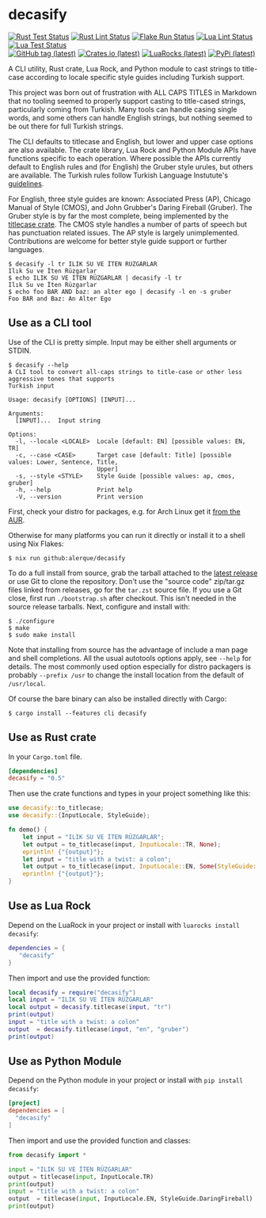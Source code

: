 # decasify

[![Rust Test Status](https://img.shields.io/github/actions/workflow/status/alerque/decasify/rust_test.yml?branch=master&label=Rust+Test&logo=Rust)](https://github.com/alerque/decasify/actions/workflows/rust_test.yml)
[![Rust Lint Status](https://img.shields.io/github/actions/workflow/status/alerque/decasify/rust_lint.yml?branch=master&label=Rust+Lint&logo=Rust)](https://github.com/alerque/decasify/actions/workflows/rust_list.yml)
[![Flake Run Status](https://img.shields.io/github/actions/workflow/status/alerque/decasify/nix.yml?branch=master&label=Flake&logo=NixOS)](https://github.com/alerque/decasify/actions/workflows/nix.yml)
[![Lua Lint Status](https://img.shields.io/github/actions/workflow/status/alerque/decasify/luacheck.yml?branch=master&label=Luacheck&logo=Lua)](https://github.com/alerque/decasify/actions/workflows/luacheck.yml)
[![Lua Test Status](https://img.shields.io/github/actions/workflow/status/alerque/decasify/busted.yml?branch=master&label=Busted&logo=Lua)](https://github.com/alerque/decasify/actions/workflows/busted.yml)  
[![GitHub tag (latest)](https://img.shields.io/github/v/tag/alerque/decasify)](https://github.com/alerque/decasify/releases)
[![Crates.io (latest)](https://img.shields.io/crates/v/decasify)](https://crates.io/crates/decasify)
[![LuaRocks (latest)](https://img.shields.io/luarocks/v/alerque/decasify)](https://luarocks.org/modules/alerque/decasify)
[![PyPi (latest)](https://img.shields.io/pypi/v/decasify)](https://pypi.org/project/decasify)

A CLI utility, Rust crate, Lua Rock, and Python module to cast strings to title-case according to locale specific style guides including Turkish support.

This project was born out of frustration with ALL CAPS TITLES in Markdown that no tooling seemed to properly support casting to title-cased strings, particularly coming from Turkish.
Many tools can handle casing single words, and some others can handle English strings, but nothing seemed to be out there for full Turkish strings.

The CLI defaults to titlecase and English, but lower and upper case options are also available.
The crate library, Lua Rock and Python Module APIs have functions specific to each operation.
Where possible the APIs currently default to English rules and (for English) the Gruber style urules, but others are available.
The Turkish rules follow Turkish Language Instutute's [guidelines][tdk].

For English, three style guides are known: Associated Press (AP), Chicago Manual of Style (CMOS), and John Grubber's Daring Fireball (Gruber).
The Gruber style is by far the most complete, being implemented by the [titlecase crate][titlecase_crate].
The CMOS style handles a number of parts of speech but has punctuation related issues.
The AP style is largely unimplemented.
Contributions are welcome for better style guide support or further languages.

``` console
$ decasify -l tr ILIK SU VE İTEN RÜZGARLAR
Ilık Su ve İten Rüzgarlar
$ echo ILIK SU VE İTEN RÜZGARLAR | decasify -l tr
Ilık Su ve İten Rüzgarlar
$ echo foo BAR AND baz: an alter ego | decasify -l en -s gruber
Foo BAR and Baz: An Alter Ego
```

[tdk]: https://tdk.gov.tr/icerik/yazim-kurallari/buyuk-harflerin-kullanildigi-yerler/
[titlecase_crate]: https://crates.io/crates/titlecase

## Use as a CLI tool

Use of the CLI is pretty simple.
Input may be either shell arguments or STDIN.

```console
$ decasify --help
A CLI tool to convert all-caps strings to title-case or other less aggressive tones that supports
Turkish input

Usage: decasify [OPTIONS] [INPUT]...

Arguments:
  [INPUT]...  Input string

Options:
  -l, --locale <LOCALE>  Locale [default: EN] [possible values: EN, TR]
  -c, --case <CASE>      Target case [default: Title] [possible values: Lower, Sentence, Title,
                         Upper]
  -s, --style <STYLE>    Style Guide [possible values: ap, cmos, gruber]
  -h, --help             Print help
  -V, --version          Print version
```

First, check your distro for packages, e.g. for Arch Linux get it [from the AUR](https://aur.archlinux.org/packages/decasify).

Otherwise for many platforms you can run it directly or install it to a shell using Nix Flakes:

``` console
$ nix run github:alerque/decasify
```

To do a full install from source, grab the tarball attached to the [latest release](https://github.com/alerque/decasify/releases/latest) or use Git to clone the repository.
Don't use the "source code" zip/tar.gz files linked from releases, go for the `tar.zst` source file.
If you use a Git close, first run `./bootstrap.sh` after checkout.
This isn't needed in the source release tarballs.
Next, configure and install with:

```console
$ ./configure
$ make
$ sudo make install
```

Note that installing from source has the advantage of include a man page and shell completions.
All the usual autotools options apply, see `--help` for details.
The most commonly used option especially for distro packagers is probably `--prefix /usr` to change the install location from the default of `/usr/local`.

Of course the bare binary can also be installed directly with Cargo:

```console
$ cargo install --features cli decasify
```

## Use as Rust crate

In your `Cargo.toml` file.

```toml
[dependencies]
decasify = "0.5"
```

Then use the crate functions and types in your project something like this:

```rust
use decasify::to_titlecase;
use decasify::{InputLocale, StyleGuide};

fn demo() {
    let input = "ILIK SU VE İTEN RÜZGARLAR";
    let output = to_titlecase(input, InputLocale::TR, None);
    eprintln! {"{output}"};
    let input = "title with a twist: a colon";
    let output = to_titlecase(input, InputLocale::EN, Some(StyleGuide::DaringFireball));
    eprintln! {"{output}"};
}
```

## Use as Lua Rock

Depend on the LuaRock in your project or install with `luarocks install decasify`:

```lua
dependencies = {
   "decasify"
}
```

Then import and use the provided function:

```lua
local decasify = require("decasify")
local input = "ILIK SU VE İTEN RÜZGARLAR"
local output = decasify.titlecase(input, "tr")
print(output)
input = "title with a twist: a colon"
output  = decasify.titlecase(input, "en", "gruber")
print(output)
```

## Use as Python Module

Depend on the Python module in your project or install with `pip install decasify`:

```toml
[project]
dependencies = [
  "decasify"
]
```

Then import and use the provided function and classes:

```python
from decasify import *

input = "ILIK SU VE İTEN RÜZGARLAR"
output = titlecase(input, InputLocale.TR)
print(output)
input = "title with a twist: a colon"
output  = titlecase(input, InputLocale.EN, StyleGuide.DaringFireball)
print(output)
```
